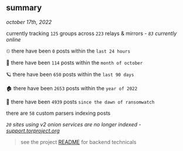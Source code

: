 
## summary
_october 17th, 2022_

currently tracking `125` groups across `223` relays & mirrors - _`83` currently online_

⏲ there have been `0` posts within the `last 24 hours`

🦈 there have been `114` posts within the `month of october`

🪐 there have been `650` posts within the `last 90 days`

🏚 there have been `2653` posts within the `year of 2022`

🦕 there have been `4939` posts `since the dawn of ransomwatch`

there are `58` custom parsers indexing posts

_`20` sites using v2 onion services are no longer indexed - [support.torproject.org](https://support.torproject.org/onionservices/v2-deprecation/)_

> see the project [README](https://github.com/joshhighet/ransomwatch#ransomwatch--) for backend technicals
